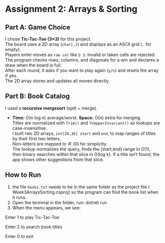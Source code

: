 # Assignment 2: Arrays & Sorting

## Part A: Game Choice
I chose **Tic-Tac-Toe (3×3)** for this project.  
The board uses a 2D array (`char[,]`) and displays as an ASCII grid (`.` for empty).  
Players enter moves as `row col` like `2 3`. Invalid or taken cells are rejected. 
The program checks rows, columns, and diagonals for a win and declares a draw when the board is full.  
After each round, it asks if you want to play again (`y/n`) and resets the array if yes.  
The 2D array stores and updates all moves directly. 

## Part B: Book Catalog
I used a **recursive mergesort** (split + merge).  
- **Time:** O(n log n) average/worst. **Space:** O(n) extra for merging.  
Titles are normalized with `Trim()` and `ToUpperInvariant()` so lookups are case-insensitive.  
I built two 2D arrays, `int[26,26] start` and `end`, to map ranges of titles by their first two letters.  
Non-letters are mapped to ‘A’ (0) for simplicity.  
The lookup normalizes the query, finds the [start,end) range in O(1),  
then binary searches within that slice in O(log k). If a title isn’t found, the app shows other suggestions from that slice.

## How to Run 
1. the file `books.txt` needs to be in the same folder as the project file ( Week3ArraysSorting.csproj) so the program can find the book list when it runs.
2. Open the terminal in the folder, run: dotnet run
3. When the menu appears, we see:

Enter 1 to play Tic-Tac-Toe

Enter 2 to search book titles

Enter 0 to exit
